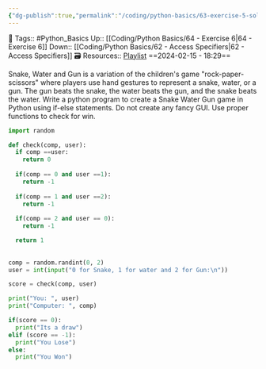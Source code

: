 ```yaml
---
{"dg-publish":true,"permalink":"/coding/python-basics/63-exercise-5-solution/","dgPassFrontmatter":true,"noteIcon":"3","created":"2024-02-15T18:29:02.591+05:30","updated":"2024-02-15T18:33:19.751+05:30"}
---
```


🧶 Tags:: #Python_Basics 
Up:: [[Coding/Python Basics/64 - Exercise 6\|64 - Exercise 6]]
Down:: [[Coding/Python Basics/62 - Access Specifiers\|62 - Access Specifiers]]
🗃 Resources:: [Playlist](https://www.youtube.com/playlist?list=PLu0W_9lII9agwh1XjRt242xIpHhPT2llg)
==2024-02-15 - 18:29==

Snake, Water and Gun is a variation of the children's game "rock-paper-scissors" where players use hand gestures to represent a snake, water, or a gun. The gun beats the snake, the water beats the gun, and the snake beats the water. Write a python program to create a Snake Water Gun game in Python using if-else statements. Do not create any fancy GUI. Use proper functions to check for win.

```python
import random

def check(comp, user):
  if comp ==user:
    return 0
    
  if(comp == 0 and user ==1):
    return -1
    
  if(comp == 1 and user ==2):
    return -1
    
  if(comp == 2 and user == 0):
    return -1

  return 1
    
  
comp = random.randint(0, 2)
user = int(input("0 for Snake, 1 for water and 2 for Gun:\n"))

score = check(comp, user)

print("You: ", user)
print("Computer: ", comp)

if(score == 0):
  print("Its a draw")
elif (score == -1):
  print("You Lose")
else:
  print("You Won")
```
